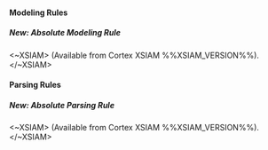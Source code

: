 
#### Modeling Rules

##### New: Absolute Modeling Rule

<~XSIAM> (Available from Cortex XSIAM %%XSIAM_VERSION%%).</~XSIAM>

#### Parsing Rules

##### New: Absolute Parsing Rule

<~XSIAM> (Available from Cortex XSIAM %%XSIAM_VERSION%%).</~XSIAM>
